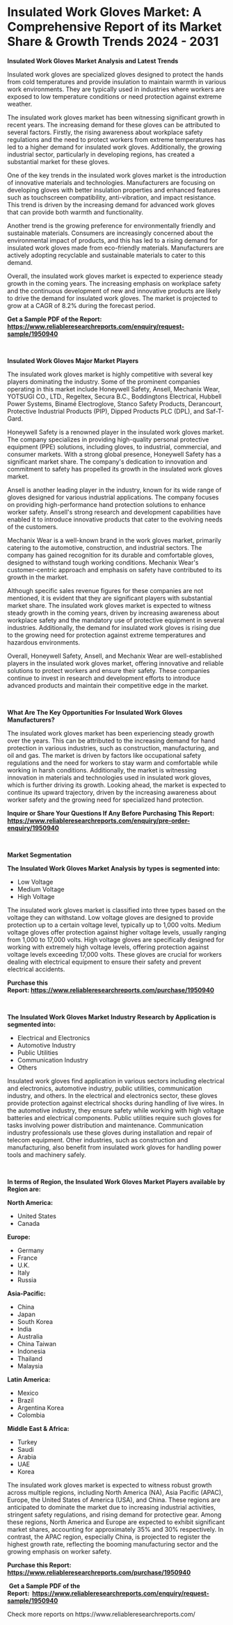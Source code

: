 <p><h1>Insulated Work Gloves Market: A Comprehensive Report of its Market Share & Growth Trends 2024 - 2031</h1></p><p><strong>Insulated Work Gloves Market Analysis and Latest Trends</strong></p>
<p><p>Insulated work gloves are specialized gloves designed to protect the hands from cold temperatures and provide insulation to maintain warmth in various work environments. They are typically used in industries where workers are exposed to low temperature conditions or need protection against extreme weather.</p><p>The insulated work gloves market has been witnessing significant growth in recent years. The increasing demand for these gloves can be attributed to several factors. Firstly, the rising awareness about workplace safety regulations and the need to protect workers from extreme temperatures has led to a higher demand for insulated work gloves. Additionally, the growing industrial sector, particularly in developing regions, has created a substantial market for these gloves.</p><p>One of the key trends in the insulated work gloves market is the introduction of innovative materials and technologies. Manufacturers are focusing on developing gloves with better insulation properties and enhanced features such as touchscreen compatibility, anti-vibration, and impact resistance. This trend is driven by the increasing demand for advanced work gloves that can provide both warmth and functionality.</p><p>Another trend is the growing preference for environmentally friendly and sustainable materials. Consumers are increasingly concerned about the environmental impact of products, and this has led to a rising demand for insulated work gloves made from eco-friendly materials. Manufacturers are actively adopting recyclable and sustainable materials to cater to this demand.</p><p>Overall, the insulated work gloves market is expected to experience steady growth in the coming years. The increasing emphasis on workplace safety and the continuous development of new and innovative products are likely to drive the demand for insulated work gloves. The market is projected to grow at a CAGR of 8.2% during the forecast period.</p></p>
<p><strong>Get a Sample PDF of the Report:&nbsp; <a href="https://www.reliableresearchreports.com/enquiry/request-sample/1950940">https://www.reliableresearchreports.com/enquiry/request-sample/1950940</a></strong></p>
<p>&nbsp;</p>
<p><strong>Insulated Work Gloves Major Market Players</strong></p>
<p><p>The insulated work gloves market is highly competitive with several key players dominating the industry. Some of the prominent companies operating in this market include Honeywell Safety, Ansell, Mechanix Wear, YOTSUGI CO., LTD., Regeltex, Secura B.C., Boddingtons Electrical, Hubbell Power Systems, Binamé Electroglove, Stanco Safety Products, Derancourt, Protective Industrial Products (PIP), Dipped Products PLC (DPL), and Saf-T-Gard.</p><p>Honeywell Safety is a renowned player in the insulated work gloves market. The company specializes in providing high-quality personal protective equipment (PPE) solutions, including gloves, to industrial, commercial, and consumer markets. With a strong global presence, Honeywell Safety has a significant market share. The company's dedication to innovation and commitment to safety has propelled its growth in the insulated work gloves market.</p><p>Ansell is another leading player in the industry, known for its wide range of gloves designed for various industrial applications. The company focuses on providing high-performance hand protection solutions to enhance worker safety. Ansell's strong research and development capabilities have enabled it to introduce innovative products that cater to the evolving needs of the customers.</p><p>Mechanix Wear is a well-known brand in the work gloves market, primarily catering to the automotive, construction, and industrial sectors. The company has gained recognition for its durable and comfortable gloves, designed to withstand tough working conditions. Mechanix Wear's customer-centric approach and emphasis on safety have contributed to its growth in the market.</p><p>Although specific sales revenue figures for these companies are not mentioned, it is evident that they are significant players with substantial market share. The insulated work gloves market is expected to witness steady growth in the coming years, driven by increasing awareness about workplace safety and the mandatory use of protective equipment in several industries. Additionally, the demand for insulated work gloves is rising due to the growing need for protection against extreme temperatures and hazardous environments.</p><p>Overall, Honeywell Safety, Ansell, and Mechanix Wear are well-established players in the insulated work gloves market, offering innovative and reliable solutions to protect workers and ensure their safety. These companies continue to invest in research and development efforts to introduce advanced products and maintain their competitive edge in the market.</p></p>
<p>&nbsp;</p>
<p><strong>What Are The Key Opportunities For Insulated Work Gloves Manufacturers?</strong></p>
<p><p>The insulated work gloves market has been experiencing steady growth over the years. This can be attributed to the increasing demand for hand protection in various industries, such as construction, manufacturing, and oil and gas. The market is driven by factors like occupational safety regulations and the need for workers to stay warm and comfortable while working in harsh conditions. Additionally, the market is witnessing innovation in materials and technologies used in insulated work gloves, which is further driving its growth. Looking ahead, the market is expected to continue its upward trajectory, driven by the increasing awareness about worker safety and the growing need for specialized hand protection.</p></p>
<p><strong>Inquire or Share Your Questions If Any Before Purchasing This Report: <a href="https://www.reliableresearchreports.com/enquiry/pre-order-enquiry/1950940">https://www.reliableresearchreports.com/enquiry/pre-order-enquiry/1950940</a></strong></p>
<p>&nbsp;</p>
<p><strong>Market Segmentation</strong></p>
<p><strong>The Insulated Work Gloves Market Analysis by types is segmented into:</strong></p>
<p><ul><li>Low Voltage</li><li>Medium Voltage</li><li>High Voltage</li></ul></p>
<p><p>The insulated work gloves market is classified into three types based on the voltage they can withstand. Low voltage gloves are designed to provide protection up to a certain voltage level, typically up to 1,000 volts. Medium voltage gloves offer protection against higher voltage levels, usually ranging from 1,000 to 17,000 volts. High voltage gloves are specifically designed for working with extremely high voltage levels, offering protection against voltage levels exceeding 17,000 volts. These gloves are crucial for workers dealing with electrical equipment to ensure their safety and prevent electrical accidents.</p></p>
<p><strong>Purchase this Report:&nbsp;<a href="https://www.reliableresearchreports.com/purchase/1950940">https://www.reliableresearchreports.com/purchase/1950940</a></strong></p>
<p>&nbsp;</p>
<p><strong>The Insulated Work Gloves Market Industry Research by Application is segmented into:</strong></p>
<p><ul><li>Electrical and Electronics</li><li>Automotive Industry</li><li>Public Utilities</li><li>Communication Industry</li><li>Others</li></ul></p>
<p><p>Insulated work gloves find application in various sectors including electrical and electronics, automotive industry, public utilities, communication industry, and others. In the electrical and electronics sector, these gloves provide protection against electrical shocks during handling of live wires. In the automotive industry, they ensure safety while working with high voltage batteries and electrical components. Public utilities require such gloves for tasks involving power distribution and maintenance. Communication industry professionals use these gloves during installation and repair of telecom equipment. Other industries, such as construction and manufacturing, also benefit from insulated work gloves for handling power tools and machinery safely.</p></p>
<p>&nbsp;</p>
<p><strong>In terms of Region, the Insulated Work Gloves Market Players available by Region are:</strong></p>
<p>
    <p> <strong> North America: </strong>
        <ul>
            <li>United States</li>
            <li>Canada</li>
        </ul>
        </p> 
    <p> <strong> Europe: </strong>
        <ul>
            <li>Germany</li>
            <li>France</li>
            <li>U.K.</li>
            <li>Italy</li>
            <li>Russia</li>
        </ul>
        </p> 
    <p> <strong> Asia-Pacific: </strong>
        <ul>
            <li>China</li>
            <li>Japan</li>
            <li>South Korea</li>
            <li>India</li>
            <li>Australia</li>
            <li>China Taiwan</li>
            <li>Indonesia</li>
            <li>Thailand</li>
            <li>Malaysia</li>
        </ul>
        </p> 
    <p> <strong> Latin America: </strong>
        <ul>
            <li>Mexico</li>
            <li>Brazil</li>
            <li>Argentina Korea</li>
            <li>Colombia</li>
        </ul>
        </p> 
    <p> <strong> Middle East & Africa: </strong>
        <ul>
            <li>Turkey</li>
            <li>Saudi</li>
            <li>Arabia</li>
            <li>UAE</li>
            <li>Korea</li>
        </ul>
    </p>
    </p>
<p><p>The insulated work gloves market is expected to witness robust growth across multiple regions, including North America (NA), Asia Pacific (APAC), Europe, the United States of America (USA), and China. These regions are anticipated to dominate the market due to increasing industrial activities, stringent safety regulations, and rising demand for protective gear. Among these regions, North America and Europe are expected to exhibit significant market shares, accounting for approximately 35% and 30% respectively. In contrast, the APAC region, especially China, is projected to register the highest growth rate, reflecting the booming manufacturing sector and the growing emphasis on worker safety.</p></p>
<p><strong>Purchase this Report: <a href="https://www.reliableresearchreports.com/purchase/1950940">https://www.reliableresearchreports.com/purchase/1950940</a></strong></p>
<p>&nbsp;<strong>Get a Sample PDF of the Report:&nbsp;&nbsp;<a href="https://www.reliableresearchreports.com/enquiry/request-sample/1950940">https://www.reliableresearchreports.com/enquiry/request-sample/1950940</a></strong></p>
<p><strong></strong></p>
<p>Check more reports on https://www.reliableresearchreports.com/</p>